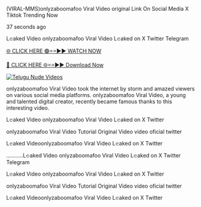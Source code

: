(VIRAL-MMS)onlyzaboomafoo Viral Video original Link On Social Media X Tiktok Trending Now



37 seconds ago

L𝚎aked Video onlyzaboomafoo Viral Video L𝚎aked on X Twitter Telegram

[🌐 CLICK HERE 🟢==►► WATCH NOW](https://viral-xone.blogspot.com/2025/01/valovideo.html)

[🔴 CLICK HERE 🌐==►► Download Now](https://viral-xone.blogspot.com/2025/01/valovideo.html)

[![Telugu Nude Videos](https://i.imgur.com/dJHk4Zq.gif)](https://viral-xone.blogspot.com/2025/01/valovideo.html)

onlyzaboomafoo Viral Video took the internet by storm and amazed viewers on various social media platforms. onlyzaboomafoo Viral Video, a young and talented digital creator, recently became famous thanks to this interesting video.

L𝚎aked Video onlyzaboomafoo Viral Video L𝚎aked on X Twitter

onlyzaboomafoo Viral Video Tutorial Original Video video oficial twitter

L𝚎aked Videoonlyzaboomafoo Viral Video L𝚎aked on X Twitter

...........L𝚎aked Video onlyzaboomafoo Viral Video L𝚎aked on X Twitter Telegram

L𝚎aked Video onlyzaboomafoo Viral Video L𝚎aked on X Twitter

onlyzaboomafoo Viral Video Tutorial Original Video video oficial twitter

L𝚎aked Videoonlyzaboomafoo Viral Video L𝚎aked on X Twitter